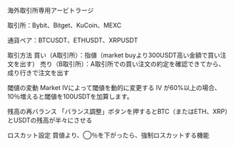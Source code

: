 海外取引所専用アービトラージ

取引所：Bybit、Bitget、KuCoin、MEXC

️通貨ペア：BTCUSDT、ETHUSDT、XRPUSDT

️取引方法
買い（A取引所）：指値（market buyより300USDT高い金額で買い注文を出す）
売り（B取引所）：A取引所での買い注文の約定を確認できてから、成り行きで注文を出す

️閾値の変動
Market IVによって閾値を動的に変更する
IV が60%以上の場合、10％増えると閾値を100USDTを加算します。

️残高の再バランス
「バランス調整」ボタンを押するとBTC（またはETH、XRP）とUSDTの残高が半々にさせる

️ロスカット設定
買値より、◯％を下がったら、強制ロスカットする機能